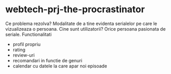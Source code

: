 # webtech-prj-the-procrastinator
Ce problema rezolva?
  Modalitate de a tine evidenta serialelor pe care le vizualizeaza o persoana.
Cine sunt utilizatorii?
  Orice persoana pasionata de seriale.
Functionalitati
  - profil propriu
  - rating
  - review-uri
  - recomandari in functie de genuri
  - calendar cu datele la care apar noi episoade
